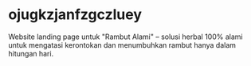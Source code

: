 # ojugkzjanfzgczluey
Website landing page untuk "Rambut Alami" – solusi herbal 100% alami untuk mengatasi kerontokan dan menumbuhkan rambut hanya dalam hitungan hari.
